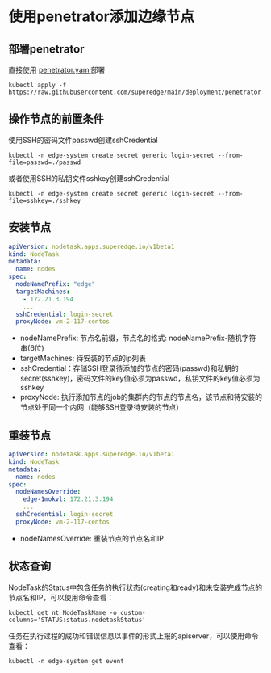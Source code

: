 # 使用penetrator添加边缘节点

## 部署penetrator

直接使用 [penetrator.yaml](../../deployment/penetrator.yaml)部署

```shell
kubectl apply -f https://raw.githubusercontent.com/superedge/main/deployment/penetrator.yamll
```

## 操作节点的前置条件

使用SSH的密码文件passwd创建sshCredential

```shell
kubectl -n edge-system create secret generic login-secret --from-file=passwd=./passwd 
```

或者使用SSH的私钥文件sshkey创建sshCredential

```shell
kubectl -n edge-system create secret generic login-secret --from-file=sshkey=./sshkey 
```

## 安装节点

```yaml
apiVersion: nodetask.apps.superedge.io/v1beta1
kind: NodeTask
metadata:
  name: nodes
spec:
  nodeNamePrefix: "edge"
  targetMachines:
    - 172.21.3.194
    ...
  sshCredential: login-secret
  proxyNode: vm-2-117-centos
```

* nodeNamePrefix: 节点名前缀，节点名的格式: nodeNamePrefix-随机字符串(6位)
* targetMachines: 待安装的节点的ip列表
* sshCredential：存储SSH登录待添加的节点的密码(passwd)和私钥的secret(sshkey)，密码文件的key值必须为passwd，私钥文件的key值必须为sshkey
* proxyNode: 执行添加节点的job的集群内的节点的节点名，该节点和待安装的节点处于同一个内网（能够SSH登录待安装的节点）


## 重装节点

```yaml
apiVersion: nodetask.apps.superedge.io/v1beta1
kind: NodeTask
metadata:
  name: nodes
spec:
  nodeNamesOverride:
    edge-1mokvl: 172.21.3.194
    ...
  sshCredential: login-secret
  proxyNode: vm-2-117-centos
```

* nodeNamesOverride: 重装节点的节点名和IP

## 状态查询

NodeTask的Status中包含任务的执行状态(creating和ready)和未安装完成节点的节点名和IP，可以使用命令查看：

```shell
kubectl get nt NodeTaskName -o custom-columns='STATUS:status.nodetaskStatus' 
```

任务在执行过程的成功和错误信息以事件的形式上报的apiserver，可以使用命令查看：

```shell
kubectl -n edge-system get event


